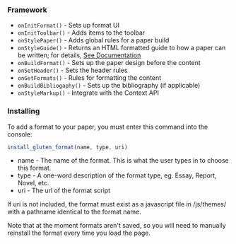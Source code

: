 ### Framework
* `onInitFormat()` - Sets up format UI
* `onInitToolbar()` - Adds items to the toolbar
* `onStylePaper()` - Adds global rules for a paper build
* `onStyleGuide()` - Returns an HTML formatted guide to how a paper can be written; for details, [See Documentation](http://felkerdigitalmedia.com/gltn/docs/index.php?Formats/Style_Guide)
* `onBuildFormat()` - Sets up the paper design before the content
* `onSetHeader()` - Sets the header rules
* `onGetFormats()` - Rules for formatting the content
* `onBuildBibliogaphy()` - Sets up the bibliography (if applicable)
* `onStyleMarkup()` - Integrate with the Context API

### Installing
To add a format to your paper, you must enter this command into the console:

```Javascript
install_gluten_format(name, type, uri)
```

* name - The name of the format. This is what the user types in to choose this format.
* type - A one-word description of the format type, eg. Essay, Report, Novel, etc.
* uri - The url of the format script

If uri is not included, the format must exist as a javascript file in /js/themes/ with a pathname identical to the format name. 

Note that at the moment formats aren't saved, so you will need to manually reinstall the format every time you load the page.